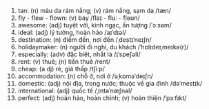 1. tan: (n) màu da rám nắng; (v) rám nắng, sạm da /tæn/
3. fly \- flew \- flown: (v) bay /flaɪ \- fluː \- fləʊn/
4. awesome: (adj) tuyệt vời, kinh ngạc, ấn tượng /ˈɔːsəm/
5. ideal: (adj) lý tưởng, hoàn hảo /aɪˈdɪəl/
6. destination: (n) điểm đến, nơi đến /ˌdestɪˈneɪʃn/
7. holidaymaker: (n) người đi nghỉ, du khách /ˈhɒlɪdeɪˌmeɪkə(r)/
8. especially: (adv) đặc biệt, nhất là /ɪˈspeʃəli/
11. rent: (v) thuê; (n) tiền thuê /rent/
13. cheap: (a dj) rẻ, giá thấp /tʃiːp/
14. accommodation: (n) chỗ ở, nơi ở /əˌkɒməˈdeɪʃn/
15. domestic: (adj) nội địa, trong nước; thuộc về gia đình /dəˈmestɪk/
16. international: (adj) quốc tế /ˌɪntəˈnæʃnəl/
17. perfect: (adj) hoàn hảo, hoàn chỉnh; (v) hoàn thiện /ˈpɜːfɪkt/
